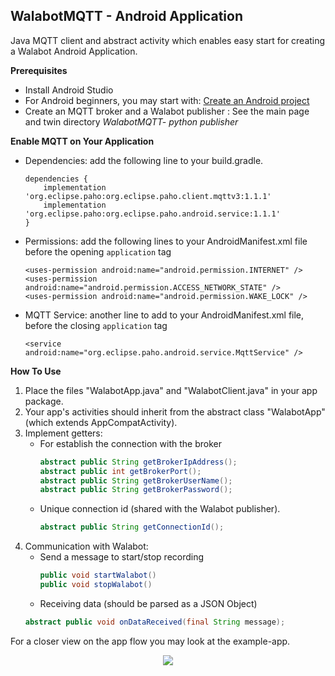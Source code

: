 ## WalabotMQTT - Android Application
Java MQTT client and abstract activity which enables easy start for creating a Walabot Android Application.

**Prerequisites**
* Install Android Studio
* For Android beginners, you may start with: [Create an Android project](https://developer.android.com/training/basics/firstapp/creating-project)
* Create an MQTT broker and a Walabot publisher : See the main page and twin directory _WalabotMQTT- python publisher_

**Enable MQTT on Your Application**
* Dependencies: add the following line to your build.gradle.
    ```
    dependencies {
        implementation 'org.eclipse.paho:org.eclipse.paho.client.mqttv3:1.1.1'
        implementation 'org.eclipse.paho:org.eclipse.paho.android.service:1.1.1'
    }
    ```
* Permissions: add the following lines to your AndroidManifest.xml file before the opening `application` tag
    ```
    <uses-permission android:name="android.permission.INTERNET" />
    <uses-permission android:name="android.permission.ACCESS_NETWORK_STATE" />
    <uses-permission android:name="android.permission.WAKE_LOCK" />
    ```
* MQTT Service: another line to add to your AndroidManifest.xml file, before the closing `application` tag 
    ```
   <service android:name="org.eclipse.paho.android.service.MqttService" />
    ```

**How To Use**
1. Place the files "WalabotApp.java" and "WalabotClient.java" in your app package.
2. Your app's activities should inherit from the abstract class "WalabotApp" (which extends AppCompatActivity).
3. Implement getters:
    - For establish the connection with the broker
        ```java
        abstract public String getBrokerIpAddress();
        abstract public int getBrokerPort();
        abstract public String getBrokerUserName();
        abstract public String getBrokerPassword();
        ```
    - Unique connection id (shared with the Walabot publisher).
        ```java
        abstract public String getConnectionId();
        ```
4. Communication with Walabot:
    -  Send a message to start/stop recording
        ```java
        public void startWalabot()
        public void stopWalabot()
        ```
    - Receiving data (should be parsed as a JSON Object)
    ```java
    abstract public void onDataReceived(final String message);
    ```
For a closer view on the app flow you may look at the example-app.
<p align="center">
  <img src="https://i.imgur.com/jIqzLYf.gif">
</p>

